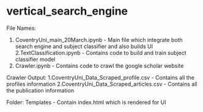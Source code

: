 # vertical_search_engine

File Names:
1. CoventryUni_main_20March.ipynb - Main file which integrate both search engine and subject classifier and also builds UI
2.TextClassification.ipynb - Contains code to build and train subject classifier model
3. Crawler.ipynb - Contains code to crawl the google scholar website

Crawler Output:
1.CoventryUni_Data_Scraped_profile.csv  - Contains all the profiles information 
2.CoventryUni_Data_Scraped_articles.csv - Contains all the publication information

Folder:
Templates - Contain index.html which is rendered for UI
 
